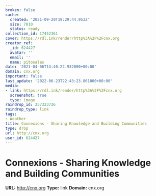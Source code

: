 ```yaml
---
broken: false
cache:
  created: '2021-09-20T19:29:44.953Z'
  size: 7010
  status: ready
collection_id: 17452361
cover: https://rdl.ink/render/http%3A%2F%2Fcnx.org
creator_ref:
  _id: 624427
  avatar: ''
  email: ''
  name: pitosalas
date: '2021-04-06T13:40:22.932000+00:00'
domain: cnx.org
important: false
last_update: '2022-06-23T22:43:23.861000+00:00'
media:
- link: https://rdl.ink/render/http%3A%2F%2Fcnx.org
  screenshot: true
  type: image
raindrop_id: 257323726
raindrop_type: link
tags:
- Weather
title: Connexions - Sharing Knowledge and Building Communities
type: drop
url: http://cnx.org
user_id: 624427
---
```


# Connexions - Sharing Knowledge and Building Communities

**URL:** http://cnx.org
**Type:** link
**Domain:** cnx.org
